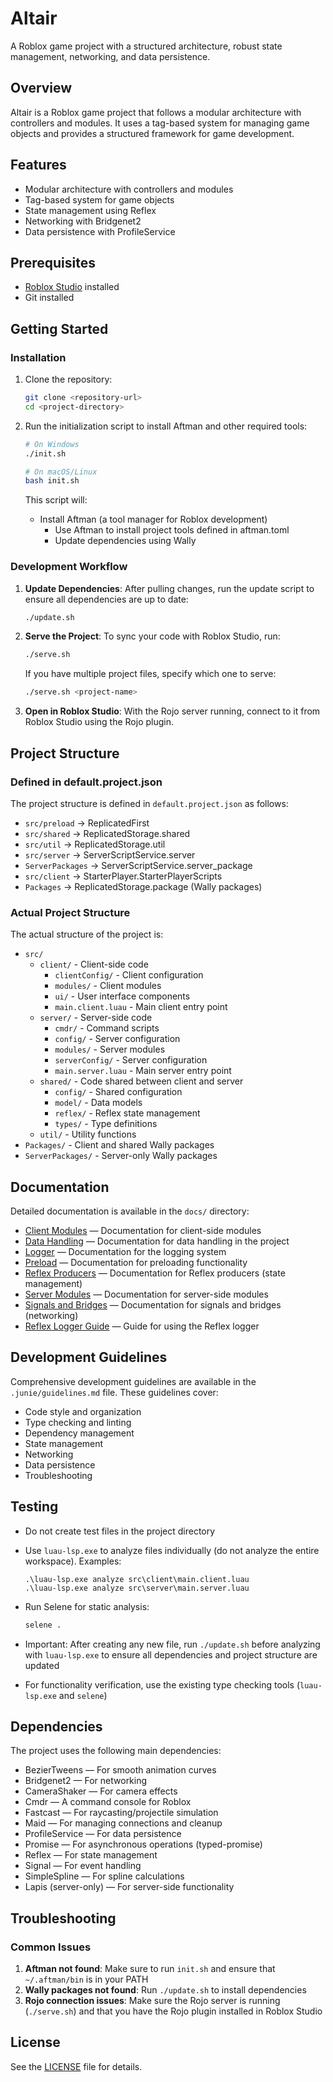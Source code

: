 # Altair

A Roblox game project with a structured architecture, robust state management, networking, and data persistence.

## Overview

Altair is a Roblox game project that follows a modular architecture with controllers and modules. It uses a tag-based system for managing game objects and provides a structured framework for game development.

## Features

- Modular architecture with controllers and modules
- Tag-based system for game objects
- State management using Reflex
- Networking with Bridgenet2
- Data persistence with ProfileService

## Prerequisites

- [Roblox Studio](https://www.roblox.com/create) installed
- Git installed

## Getting Started

### Installation

1. Clone the repository:

   ```bash
   git clone <repository-url>
   cd <project-directory>
   ```

2. Run the initialization script to install Aftman and other required tools:

   ```bash
   # On Windows
   ./init.sh

   # On macOS/Linux
   bash init.sh
   ```

   This script will:

   - Install Aftman (a tool manager for Roblox development)
     - Use Aftman to install project tools defined in aftman.toml
     - Update dependencies using Wally

### Development Workflow

1. **Update Dependencies**: After pulling changes, run the update script to ensure all dependencies are up to date:

   ```bash
   ./update.sh
   ```

2. **Serve the Project**: To sync your code with Roblox Studio, run:

   ```bash
   ./serve.sh
   ```

   If you have multiple project files, specify which one to serve:

   ```bash
   ./serve.sh <project-name>
   ```

3. **Open in Roblox Studio**: With the Rojo server running, connect to it from Roblox Studio using the Rojo plugin.

## Project Structure

### Defined in default.project.json

The project structure is defined in `default.project.json` as follows:

- `src/preload` → ReplicatedFirst
- `src/shared` → ReplicatedStorage.shared
- `src/util` → ReplicatedStorage.util
- `src/server` → ServerScriptService.server
- `ServerPackages` → ServerScriptService.server_package
- `src/client` → StarterPlayer.StarterPlayerScripts
- `Packages` → ReplicatedStorage.package (Wally packages)

### Actual Project Structure

The actual structure of the project is:

- `src/`
  - `client/` - Client-side code
    - `clientConfig/` - Client configuration
    - `modules/` - Client modules
    - `ui/` - User interface components
    - `main.client.luau` - Main client entry point
  - `server/` - Server-side code
    - `cmdr/` - Command scripts
    - `config/` - Server configuration
    - `modules/` - Server modules
    - `serverConfig/` - Server configuration
    - `main.server.luau` - Main server entry point
  - `shared/` - Code shared between client and server
    - `config/` - Shared configuration
    - `model/` - Data models
    - `reflex/` - Reflex state management
    - `types/` - Type definitions
  - `util/` - Utility functions
- `Packages/` - Client and shared Wally packages
- `ServerPackages/` - Server-only Wally packages

## Documentation

Detailed documentation is available in the `docs/` directory:

- [Client Modules](docs/README_CLIENT_MODULES.md) — Documentation for client-side modules
- [Data Handling](docs/README_DATA_HANDLING.md) — Documentation for data handling in the project
- [Logger](docs/README_LOGGER.md) — Documentation for the logging system
- [Preload](docs/README_PRELOAD.md) — Documentation for preloading functionality
- [Reflex Producers](docs/README_REFLEX_PRODUCERS.md) — Documentation for Reflex producers (state management)
- [Server Modules](docs/README_SERVER_MODULES.md) — Documentation for server-side modules
- [Signals and Bridges](docs/README_SIGNALS_AND_BRIDGES.md) — Documentation for signals and bridges (networking)
- [Reflex Logger Guide](docs/REFLEX_LOGGER_GUIDE.md) — Guide for using the Reflex logger

## Development Guidelines

Comprehensive development guidelines are available in the `.junie/guidelines.md` file. These guidelines cover:

- Code style and organization
- Type checking and linting
- Dependency management
- State management
- Networking
- Data persistence
- Troubleshooting

## Testing

- Do not create test files in the project directory
- Use `luau-lsp.exe` to analyze files individually (do not analyze the entire workspace). Examples:

  ```text
  .\luau-lsp.exe analyze src\client\main.client.luau
  .\luau-lsp.exe analyze src\server\main.server.luau
  ```

- Run Selene for static analysis:

  ```bash
  selene .
  ```

- Important: After creating any new file, run `./update.sh` before analyzing with `luau-lsp.exe` to ensure all dependencies and project structure are updated
- For functionality verification, use the existing type checking tools (`luau-lsp.exe` and `selene`)

## Dependencies

The project uses the following main dependencies:

- BezierTweens — For smooth animation curves
- Bridgenet2 — For networking
- CameraShaker — For camera effects
- Cmdr — A command console for Roblox
- Fastcast — For raycasting/projectile simulation
- Maid — For managing connections and cleanup
- ProfileService — For data persistence
- Promise — For asynchronous operations (typed-promise)
- Reflex — For state management
- Signal — For event handling
- SimpleSpline — For spline calculations
- Lapis (server-only) — For server-side functionality

## Troubleshooting

### Common Issues

1. **Aftman not found**: Make sure to run `init.sh` and ensure that `~/.aftman/bin` is in your PATH
2. **Wally packages not found**: Run `./update.sh` to install dependencies
3. **Rojo connection issues**: Make sure the Rojo server is running (`./serve.sh`) and that you have the Rojo plugin installed in Roblox Studio

## License

See the [LICENSE](LICENSE) file for details.
